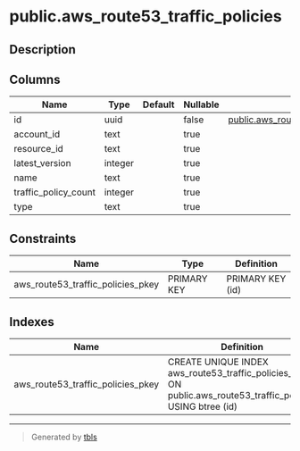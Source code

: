 # public.aws_route53_traffic_policies

## Description

## Columns

| Name | Type | Default | Nullable | Children | Parents | Comment |
| ---- | ---- | ------- | -------- | -------- | ------- | ------- |
| id | uuid |  | false | [public.aws_route53_traffic_policy_versions](public.aws_route53_traffic_policy_versions.md) |  |  |
| account_id | text |  | true |  |  |  |
| resource_id | text |  | true |  |  |  |
| latest_version | integer |  | true |  |  |  |
| name | text |  | true |  |  |  |
| traffic_policy_count | integer |  | true |  |  |  |
| type | text |  | true |  |  |  |

## Constraints

| Name | Type | Definition |
| ---- | ---- | ---------- |
| aws_route53_traffic_policies_pkey | PRIMARY KEY | PRIMARY KEY (id) |

## Indexes

| Name | Definition |
| ---- | ---------- |
| aws_route53_traffic_policies_pkey | CREATE UNIQUE INDEX aws_route53_traffic_policies_pkey ON public.aws_route53_traffic_policies USING btree (id) |

---

> Generated by [tbls](https://github.com/k1LoW/tbls)
